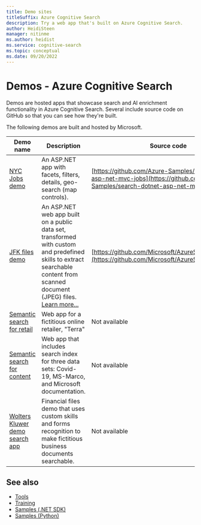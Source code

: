 ```yaml
---
title: Demo sites
titleSuffix: Azure Cognitive Search
description: Try a web app that's built on Azure Cognitive Search.
author: HeidiSteen
manager: nitinme
ms.author: heidist
ms.service: cognitive-search
ms.topic: conceptual
ms.date: 09/20/2022
---
```


# Demos - Azure Cognitive Search

Demos are hosted apps that showcase search and AI enrichment functionality in Azure Cognitive Search. Several include source code on GitHub so that you can see how they're built.

The following demos are built and hosted by Microsoft.

| Demo name | Description | Source code |
|-----------|------------ |-------------|
| [NYC Jobs demo](https://azjobsdemo.azurewebsites.net/) | An ASP.NET app with facets, filters, details, geo-search (map controls). | [https://github.com/Azure-Samples/search-dotnet-asp-net-mvc-jobs](https://github.com/Azure-Samples/search-dotnet-asp-net-mvc-jobs) |
| [JFK files demo](https://jfk-demo-2019.azurewebsites.net/#/) | An ASP.NET web app built on a public data set, transformed with custom and predefined skills to extract searchable content from scanned document (JPEG) files. [Learn more...](https://www.microsoft.com/ai/ai-lab-jfk-files) | [https://github.com/Microsoft/AzureSearch_JFK_Files](https://github.com/Microsoft/AzureSearch_JFK_Files) |
| [Semantic search for retail](https://brave-meadow-0f59c9b1e.1.azurestaticapps.net/) | Web app for a fictitious online retailer, "Terra" | Not available |
| [Semantic search for content](https://semantic-search-demo-web.azurewebsites.net/) | Web app that includes search index for three data sets: Covid-19, MS-Marco, and Microsoft documentation. | Not available |
| [Wolters Kluwer demo search app](https://wolterskluwereap.azurewebsites.net/) | Financial files demo that uses custom skills and forms recognition to make fictitious business documents searchable. | Not available |

## See also

+ [Tools](resource-tools.md)
+ [Training](resource-training.md)
+ [Samples (.NET SDK)](samples-dotnet.md)
+ [Samples (Python)](samples-python.md)
